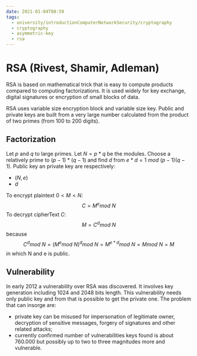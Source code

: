 ```yaml
---
date: 2021-01-04T08:59
tags:
  - university/introductionComputerNetworkSecurity/cryptography
  - cryptography
  - asymmetric-key
  - rsa
---
```


# RSA (Rivest, Shamir, Adleman)
RSA is based on mathematical trick that is easy to compute products compared to computing factorizations. It is used widely for key exchange, digital signatures or encryption of small blocks of data.

RSA uses variable size encryption block and variable size key. Public and private keys are built from a very large number calculated from the product of two primes (from 100 to 200 digits).

## Factorization
Let $p$ and $q$ to large primes. Let $N=p*q$ be the modules. Choose a relatively prime to $(p-1)*(q-1)$ and find $d$ from $e*d=1\ mod\ (p-1)(q-1)$. Public key an private key are respectively:

* $(N,e)$
* $d$

To encrypt plaintext $0<M<N$:
$$
C=M^e mod\ N
$$
To decrypt cipherText $C$:
$$
M=C^d mod\ N
$$
because
$$
C^d mod\ N=(M^e mod\ N)^d mod\ N=M^{e*d} mod\ N=M mod\ N=M
$$
in which N and e is public.

## Vulnerability
In early 2012 a vulnerability over RSA was discovered. It involves key generation including 1024 and 2048 bits length. This vulnerability needs only public key and from that is possible to get the private one. The problem that can insorge are:

* private key can be misused for impersonation of legitimate owner, decryption of sensitive messages, forgery of signatures and other related attacks;
* currently confirmed number of vulnerabilities keys found is about 760.000 but possibly up to two to three magnitudes more and vulnerable.
